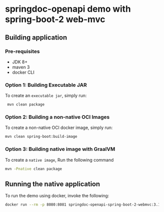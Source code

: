 # springdoc-openapi demo with spring-boot-2 web-mvc

## Building application

### Pre-requisites
- JDK 8+
- maven 3
- docker CLI

### Option 1: Building Executable JAR
To create an `executable jar`, simply run:

```sh
 mvn clean package
```

### Option 2: Building a non-native OCI Images
To create a non-native OCI docker image, simply run:

```sh
mvn clean spring-boot:build-image
```

### Option 3: Building native image with GraalVM
To create a `native image`, Run the following command

```sh
mvn -Pnative clean package
```

## Running the native application

To run the demo using docker, invoke the following:

```sh
docker run --rm -p 8080:8081 springdoc-openapi-spring-boot-2-webmvc:3.1.6-SNAPSHOT
```